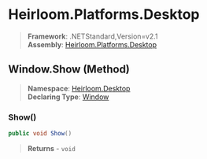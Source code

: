 # Heirloom.Platforms.Desktop

> **Framework**: .NETStandard,Version=v2.1  
> **Assembly**: [Heirloom.Platforms.Desktop][0]

## Window.Show (Method)

> **Namespace**: [Heirloom.Desktop][0]  
> **Declaring Type**: [Window][1]

### Show()

```cs
public void Show()
```

> **Returns** - `void`

[0]: ../../../Heirloom.Platforms.Desktop.md
[1]: ../Window.md
